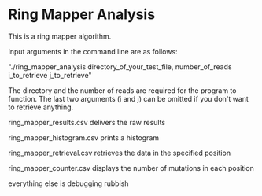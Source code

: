# Ring Mapper Analysis

This is a ring mapper algorithm.

Input arguments in the command line are as follows:

"./ring_mapper_analysis directory_of_your_test_file, number_of_reads i_to_retrieve j_to_retrieve"

The directory and the number of reads are required for the program to function.
The last two arguments (i and j) can be omitted if you don't want to retrieve anything.

ring_mapper_results.csv delivers the raw results

ring_mapper_histogram.csv prints a histogram

ring_mapper_retrieval.csv retrieves the data in the specified position

ring_mapper_counter.csv displays the number of mutations in each position

everything else is debugging rubbish